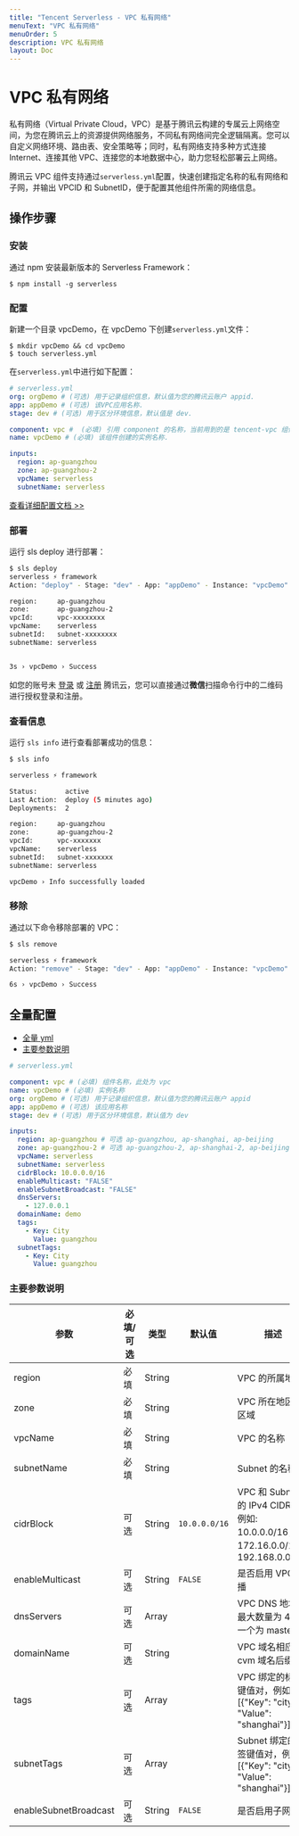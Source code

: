 ```yaml
---
title: "Tencent Serverless - VPC 私有网络"
menuText: "VPC 私有网络"
menuOrder: 5
description: VPC 私有网络
layout: Doc
---
```


# VPC 私有网络

私有网络（Virtual Private Cloud，VPC）是基于腾讯云构建的专属云上网络空间，为您在腾讯云上的资源提供网络服务，不同私有网络间完全逻辑隔离。您可以自定义网络环境、路由表、安全策略等；同时，私有网络支持多种方式连接 Internet、连接其他 VPC、连接您的本地数据中心，助力您轻松部署云上网络。

腾讯云 VPC 组件支持通过`serverless.yml`配置，快速创建指定名称的私有网络和子网，并输出 VPCID 和 SubnetID，便于配置其他组件所需的网络信息。

## 操作步骤

### 安装

通过 npm 安装最新版本的 Serverless Framework：

```shell
$ npm install -g serverless
```

### 配置

新建一个目录 vpcDemo，在 vpcDemo 下创建`serverless.yml`文件：

```shell
$ mkdir vpcDemo && cd vpcDemo
$ touch serverless.yml
```

在`serverless.yml`中进行如下配置：

```yml
# serverless.yml
org: orgDemo # (可选) 用于记录组织信息，默认值为您的腾讯云账户 appid.
app: appDemo # (可选) 该VPC应用名称.
stage: dev # (可选) 用于区分环境信息，默认值是 dev.

component: vpc #  (必填) 引用 component 的名称，当前用到的是 tencent-vpc 组件.
name: vpcDemo # (必填) 该组件创建的实例名称.

inputs:
  region: ap-guangzhou
  zone: ap-guangzhou-2
  vpcName: serverless
  subnetName: serverless
```

[查看详细配置文档 >>](#1)

### 部署

运行 sls deploy 进行部署：

```bash
$ sls deploy
serverless ⚡ framework
Action: "deploy" - Stage: "dev" - App: "appDemo" - Instance: "vpcDemo"

region:     ap-guangzhou
zone:       ap-guangzhou-2
vpcId:      vpc-xxxxxxxx
vpcName:    serverless
subnetId:   subnet-xxxxxxxx
subnetName: serverless


3s › vpcDemo › Success
```

如您的账号未 [登录](https://cloud.tencent.com/login) 或 [注册](https://cloud.tencent.com/register) 腾讯云，您可以直接通过**微信**扫描命令行中的二维码进行授权登录和注册。

### 查看信息

运行 `sls info` 进行查看部署成功的信息：

```bash
$ sls info

serverless ⚡ framework

Status:       active
Last Action:  deploy (5 minutes ago)
Deployments:  2

region:     ap-guangzhou
zone:       ap-guangzhou-2
vpcId:      vpc-xxxxxxx
vpcName:    serverless
subnetId:   subnet-xxxxxxx
subnetName: serverless

vpcDemo › Info successfully loaded
```

### 移除

通过以下命令移除部署的 VPC：

```bash
$ sls remove

serverless ⚡ framework
Action: "remove" - Stage: "dev" - App: "appDemo" - Instance: "vpcDemo"

6s › vpcDemo › Success
```

<span id="1"></span>

## 全量配置

- [全量 yml](#1-1)
- [主要参数说明](#1-2)

<span id="1-1"></span>

```yml
# serverless.yml

component: vpc # (必填) 组件名称，此处为 vpc
name: vpcDemo # (必填) 实例名称
org: orgDemo # (可选) 用于记录组织信息，默认值为您的腾讯云账户 appid
app: appDemo # (可选) 该应用名称
stage: dev # (可选) 用于区分环境信息，默认值为 dev

inputs:
  region: ap-guangzhou # 可选 ap-guangzhou, ap-shanghai, ap-beijing
  zone: ap-guangzhou-2 # 可选 ap-guangzhou-2, ap-shanghai-2, ap-beijing-3
  vpcName: serverless
  subnetName: serverless
  cidrBlock: 10.0.0.0/16
  enableMulticast: "FALSE"
  enableSubnetBroadcast: "FALSE"
  dnsServers:
    - 127.0.0.1
  domainName: demo
  tags:
    - Key: City
      Value: guangzhou
  subnetTags:
    - Key: City
      Value: guangzhou
```

<span id="1-2"></span>

### 主要参数说明

| 参数                  | 必填/可选 | 类型   | 默认值        | 描述                                                                          |
| --------------------- | --------- | ------ | ------------- | ----------------------------------------------------------------------------- |
| region                | 必填      | String |               | VPC 的所属地区                                                                |
| zone                  | 必填      | String |               | VPC 所在地区的区域                                                            |
| vpcName               | 必填      | String |               | VPC 的名称                                                                    |
| subnetName            | 必填      | String |               | Subnet 的名称                                                                 |
| cidrBlock             | 可选      | String | `10.0.0.0/16` | VPC 和 Subnet 的 IPv4 CIDR，例如: 10.0.0.0/16，172.16.0.0/16，192.168.0.0/16. |
| enableMulticast       | 可选      | String | `FALSE`       | 是否启用 VPC 组播                                                             |
| dnsServers            | 可选      | Array  |               | VPC DNS 地址，最大数量为 4，第一个为 master                                   |
| domainName            | 可选      | String |               | VPC 域名相应的 cvm 域名后缀                                                   |
| tags                  | 可选      | Array  |               | VPC 绑定的标签键值对，例如: [{"Key": "city", "Value": "shanghai"}]            |
| subnetTags            | 可选      | Array  |               | Subnet 绑定的标签键值对，例如: [{"Key": "city", "Value": "shanghai"}]         |
| enableSubnetBroadcast | 可选      | String | `FALSE`       | 是否启用子网广播                                                              |
